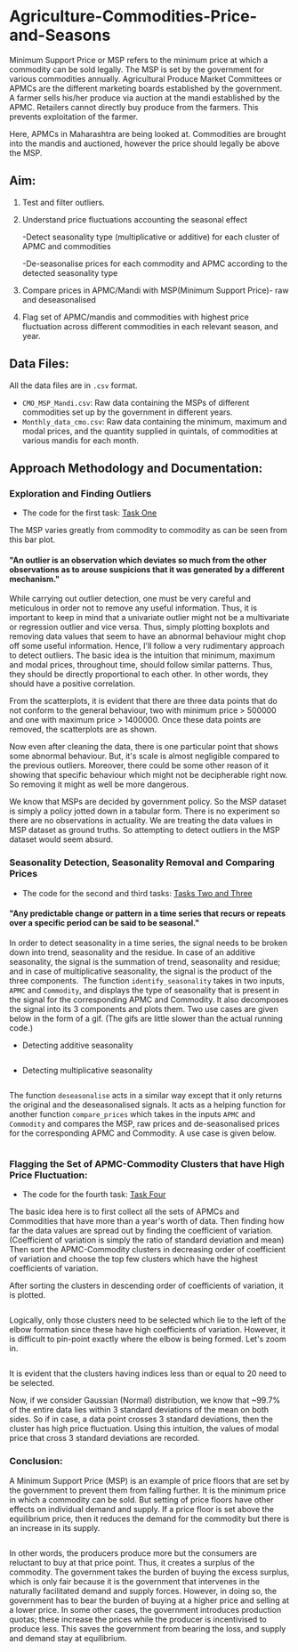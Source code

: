 # Agriculture-Commodities-Price-and-Seasons

Minimum Support Price or MSP refers to the minimum price at which a commodity can be sold legally. The MSP is set by the government for various commodities annually. Agricultural Produce Market Committees or APMCs are the different marketing boards established by the government. A farmer sells his/her produce via auction at the mandi established by the APMC. Retailers cannot directly buy produce from the farmers. This prevents exploitation of the farmer.

Here, APMCs in Maharashtra are being looked at. Commodities are brought into the mandis and auctioned, however the price should legally be above the MSP.

## Aim:
1. Test and filter outliers.
2. Understand price fluctuations accounting the seasonal effect
    
    -Detect seasonality type (multiplicative or additive) for each cluster of APMC and commodities
    
    -De-seasonalise prices for each commodity and APMC according to the detected seasonality type
3. Compare prices in APMC/Mandi with MSP(Minimum Support Price)- raw and deseasonalised
4. Flag set of APMC/mandis and commodities with highest price fluctuation across different commodities in each relevant season, and year.

## Data Files:

All the data files are in `.csv` format.
* `CMO_MSP_Mandi.csv`: Raw data containing the MSPs of different commodities set up by the government in different years.
* `Monthly_data_cmo.csv`: Raw data containing the minimum, maximum and modal prices, and the quantity supplied in quintals, of commodities at various mandis for each month.


## Approach Methodology and Documentation:

### Exploration and Finding Outliers
* The code for the first task: [Task One](https://github.com/itsmepiyush2/Agriculture-Commodities-Price-and-Seasons/blob/master/exploration%20and%20outlier%20detection.ipynb)

The MSP varies greatly from commodity to commodity as can be seen from this bar plot.
<img src="msp.png" class="img-responsive" alt="">
#### "An outlier is an observation which deviates so much from the other observations as to arouse suspicions that it was generated by a different mechanism."
While carrying out outlier detection, one must be very careful and meticulous in order not to remove any useful information. Thus, it is important to keep in mind that a univariate outlier might not be a multivariate or regression outlier and vice versa. Thus, simply plotting boxplots and removing data values that seem to have an abnormal behaviour might chop off some useful information. Hence, I'll follow a very rudimentary approach to detect outliers.
The basic idea is the intuition that minimum, maximum and modal prices, throughout time, should follow similar patterns. Thus, they should be directly proportional to each other. In other words, they should have a positive correlation.
<img src="scatterplot_before_cleaning.png" class="img-responsive" alt="">

From the scatterplots, it is evident that there are three data points that do not conform to the general behaviour, two with minimum price > 500000 and one with maximum price > 1400000. Once these data points are removed, the scatterplots are as shown.
<img src="scatterplot_after_cleaning.png" class="img-responsive" alt="">

Now even after cleaning the data, there is one particular point that shows some abnormal behaviour. But, it's scale is almost negligible compared to the previous outliers. Moreover, there could be some other reason of it showing that specific behaviour which might not be decipherable right now. So removing it might as well be more dangerous.

We know that MSPs are decided by government policy. So the MSP dataset is simply a policy jotted down in a tabular form. There is no experiment so there are no observations in actuality. We are treating the data values in MSP dataset as ground truths. So attempting to detect outliers in the MSP dataset would seem absurd.

### Seasonality Detection, Seasonality Removal and Comparing Prices
* The code for the second and third tasks: [Tasks Two and Three](https://github.com/itsmepiyush2/Agriculture-Commodities-Price-and-Seasons/blob/master/seasonality%20detection%2C%20deseasonalising%20and%20comparing%20prices.ipynb)

#### "Any predictable change or pattern in a time series that recurs or repeats over a specific period can be said to be seasonal."
In order to detect seasonality in a time series, the signal needs to be broken down into trend, seasonality and the residue. In case of an additive seasonality, the signal is the summation of trend, seasonality and residue; and in case of multiplicative seasonality, the signal is the product of the three components.
<img src="seasonal_decompose.png" class="img-responsive" alt="">
The function `identify_seasonality` takes in two inputs, `APMC` and `Commodity`, and displays the type of seasonality that is present in the signal for the corresponding APMC and Commodity. It also decomposes the signal into its 3 components and plots them. Two use cases are given below in the form of a gif.
(The gifs are little slower than the actual running code.)

* Detecting additive seasonality

<img src="additive_example.gif" class="img-responsive" alt="">

* Detecting multiplicative seasonality

<img src="multiplicative_example.gif" class="img-responsive" alt="">

The function `deseasonalise` acts in a similar way except that it only returns the original and the deseasonalised signals. It acts as a helping function for another function `compare_prices` which takes in the inputs `APMC` and `Commodity` and compares the MSP, raw prices and de-seasonalised prices for the corresponding APMC and Commodity. A use case is given below.

<img src="compare_prices.gif" class="img-responsive" alt="">

### Flagging the Set of APMC-Commodity Clusters that have High Price Fluctuation:
* The code for the fourth task: [Task Four](https://github.com/itsmepiyush2/Agriculture-Commodities-Price-and-Seasons/blob/master/fluctuations.ipynb)

The basic idea here is to first collect all the sets of APMCs and Commodities that have more than a year's worth of data. Then finding how far the data values are spread out by finding the coefficient of variation. (Coefficient of variation is simply the ratio of standard deviation and mean) Then sort the APMC-Commodity clusters in decreasing order of coefficient of variation and choose the top few clusters which have the highest coefficients of variation.

After sorting the clusters in descending order of coefficients of variation, it is plotted.

<img src="fluctuation_cluster1.png" class="img-responsive" alt="">

Logically, only those clusters need to be selected which lie to the left of the elbow formation since these have high coefficients of variation. However, it is difficult to pin-point exactly where the elbow is being formed. Let's zoom in.

<img src="fluctuation_cluster2.png" class="img-responsive" alt="">

It is evident that the clusters having indices less than or equal to 20 need to be selected.

Now, if we consider Gaussian (Normal) distribution, we know that ~99.7% of the entire data lies within 3 standard deviations of the mean on both sides. So if in case, a data point crosses 3 standard deviations, then the cluster has high price fluctuation. Using this intuition, the values of modal price that cross 3 standard deviations are recorded.

### Conclusion:

A Minimum Support Price (MSP) is an example of price floors that are set by the government to prevent them from falling further. It is the minimum price in which a commodity can be sold. But setting of price floors have other effects on individual demand and supply. If a price floor is set above the equilibrium price, then it reduces the demand for the commodity but there is an increase in its supply.

<img src="price_floor.gif" class="img-responsive" alt="">

In other words, the producers produce more but the consumers are reluctant to buy at that price point. Thus, it creates a surplus of the commodity.
The government takes the burden of buying the excess surplus, which is only fair because it is the government that intervenes in the naturally facilitated demand and supply forces. However, in doing so, the government has to bear the burden of buying at a higher price and selling at a lower price.
In some other cases, the government introduces production quotas; these increase the prices while the producer is incentivised to produce less. This saves the government from bearing the loss, and supply and demand stay at equilibrium.
